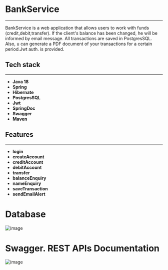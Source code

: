 # BankService
___

BankService is a web application that allows users to work with funds (credit,debit,transfer).
If the client's balance has been changed, he will be informed by email message. All transactions are saved in PostgresSQL.
Also, u can generate a PDF document of your transactions for a certain period.Jwt auth. is provided.

## Tech stack
___
+ **Java 18**
+ **Spring**
+ **Hibernate**
+ **PostgresSQL**
+ **Jwt**
+ **SpringDoc**
+ **Swagger**
+ **Maven**

## Features
___
+ **login**
+ **createAccount**
+ **creditAccount**
+ **debitAccount**
+ **transfer**
+ **balanceEnquiry**
+ **nameEnquiry**
+ **saveTransaction**
+ **sendEmailAlert**

# Database
![image](https://github.com/NazzP/BankService/assets/123106736/94c6ad0c-02c6-4a70-93e5-1a32116adaab)

# Swagger. REST APIs Documentation
![image](https://github.com/NazzP/BankService/assets/123106736/600a263b-c685-4811-ae6f-ac0541174f39)
